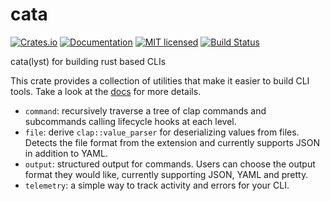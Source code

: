 # cata

[![Crates.io][crates-badge]][crates-url]
[![Documentation][docs-badge]][docs-url] [![MIT licensed][mit-badge]][mit-url]
[![Build Status][actions-badge]][actions-url]

[crates-badge]: https://img.shields.io/crates/v/cata.svg
[crates-url]: https://crates.io/crates/cata
[docs-badge]: https://docs.rs/cata/badge.svg
[docs-url]: https://docs.rs/cata
[mit-badge]: https://img.shields.io/badge/license-MIT-blue.svg
[mit-url]: LICENSE
[actions-badge]: https://github.com/grampelberg/cata/workflows/CI/badge.svg
[actions-url]: https://github.com/grampelberg/cata/actions?query=workflow%3ACI

cata(lyst) for building rust based CLIs

This crate provides a collection of utilities that make it easier to build CLI
tools. Take a look at the [docs][docs-url] for more details.

- `command`: recursively traverse a tree of clap commands and subcommands
  calling lifecycle hooks at each level.
- `file`: derive `clap::value_parser` for deserializing values from files.
  Detects the file format from the extension and currently supports JSON in
  addition to YAML.
- `output`: structured output for commands. Users can choose the output format
  they would like, currently supporting JSON, YAML and pretty.
- `telemetry`: a simple way to track activity and errors for your CLI.
